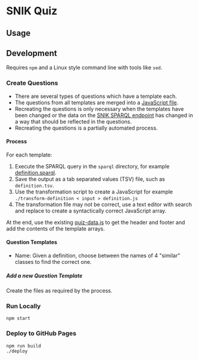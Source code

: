 # SNIK Quiz

## Usage

## Development
Requires `npm` and a Linux style command line with tools like `sed`.

### Create Questions

* There are several types of questions which have a template each.
* The questions from all templates are merged into a [JavaScript file](src/data/quiz-data.js).
* Recreating the questions is only necessary when the templates have been changed or the data on the [SNIK SPARQL endpoint](https://www.snik.eu/sparql) has changed in a way that should be reflected in the questions.
* Recreating the questions is a partially automated process.

#### Process
For each template:

1. Execute the SPARQL query in the `sparql` directory, for example [definition.sparql](sparql/definition.sparql).
2. Save the output as a tab separated values (TSV) file, such as `definition.tsv`.
3. Use the transformation script to create a JavaScript  for example `./transform-definition < input > definition.js`
4. The transformation file may not be correct, use a text editor with search and replace to create a syntactically correct JavaScript array.

At the end, use the existing [quiz-data.js](src/data/quiz-data.js) to get the header and footer and add the contents of the template arrays.

#### Question Templates

* Name: Given a definition, choose between the names of 4 "similar" classes to find the correct one.

##### Add a new Question Template
Create the files as required by the process.

### Run Locally
`npm start`

### Deploy to GitHub Pages

    npm run build
    ./deploy


